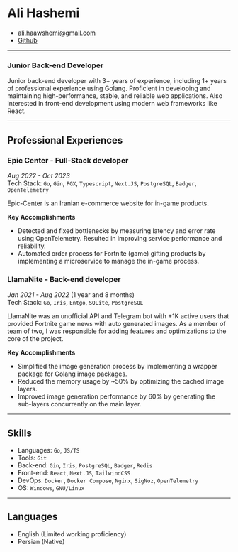 # Ali Hashemi

- ali.haawshemi@gmail.com
- [Github](https://github.com/haashemi)

---

### Junior Back-end Developer

Junior back-end developer with 3+ years of experience, including 1+ years of professional experience using Golang. Proficient in developing and maintaining high-performance, stable, and reliable web applications. Also interested in front-end development using modern web frameworks like React.

---

## Professional Experiences

### Epic Center - Full-Stack developer

_Aug 2022 - Oct 2023_\
Tech Stack: `Go`, `Gin`, `PGX`, `Typescript`, `Next.JS`, `PostgreSQL`, `Badger`, `OpenTelemetry`

Epic-Center is an Iranian e-commerce website for in-game products.

**Key Accomplishments**

- Detected and fixed bottlenecks by measuring latency and error rate using OpenTelemetry. Resulted in improving service performance and reliability.
- Automated order process for Fortnite (game) gifting products by implementing a microservice to manage the in-game process.

### LlamaNite - Back-end developer

_Jan 2021 - Aug 2022_ (1 year and 8 months)  
Tech Stack: `Go`, `Iris`, `Entgo`, `SQLite`, `PostgreSQL`

LlamaNite was an unofficial API and Telegram bot with +1K active users that provided Fortnite game news with auto generated images. As a member of team of two, I was responsible for adding features and optimizations to the core of the project.

**Key Accomplishments**

- Simplified the image generation process by implementing a wrapper package for Golang image packages.
- Reduced the memory usage by ~50% by optimizing the cached image layers.
- Improved image generation performance by 60% by generating the sub-layers concurrently on the main layer.

---

<!-- ## Education

### Bachelor of Computer Engineering; Islamic Azad University Bushehr, Iran

_2022 - Present_

--- -->

## Skills

- Languages: `Go`, `JS/TS`
- Tools: `Git`
- Back-end: `Gin`, `Iris`, `PostgreSQL`, `Badger`, `Redis`
- Front-end: `React`, `Next.JS`, `TailwindCSS`
- DevOps: `Docker`, `Docker Compose`, `Nginx`, `SigNoz`, `OpenTelemetry`
- OS: `Windows`, `GNU/Linux`

---

## Languages

- English (Limited working proficiency)
- Persian (Native)
